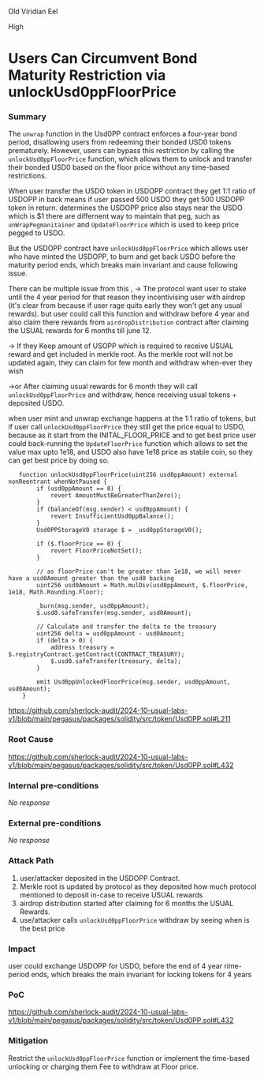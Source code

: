 Old Viridian Eel

High

# Users Can Circumvent Bond Maturity Restriction via unlockUsd0ppFloorPrice

### Summary

The `unwrap` function in the Usd0PP contract enforces a four-year bond period, disallowing users from redeeming their bonded USD0 tokens prematurely. However, users can bypass this restriction by calling the `unlockUsd0ppFloorPrice` function, which allows them to unlock and transfer their bonded USD0 based on the floor price without any time-based restrictions.

When user transfer the USDO token in USDOPP contract they get 1:1 ratio of USDOPP in back means if user passed 500 USDO they get 500 USDOPP token in return.  determines the USDOPP price also stays near the USDO which is $1 there are differnent way to maintain that peg, such as `unWrapPegmanitainer` and `UpdateFloorPrice` which is used to keep price pegged to USDO.

But the USDOPP contract have `unlockUsd0ppFloorPrice` which allows user who have minted the USDOPP, to burn and get back USDO before the maturity period ends, which breaks main invariant and cause following issue. 
 
There can be multiple issue from this , 
-> The protocol want user to stake until the 4 year period for that reason they incentivising user with airdrop (it's clear from because if user rage quits early they won't get any usual rewards). but user could call this function and withdraw before 4 year and also claim there rewards from `airdropDistribution` contract  after claiming the USUAL  rewards for 6 months till june 12.

-> If they Keep amount of USOPP which is required to receive USUAL reward and get included in merkle root. As the merkle root will not be updated again,  they can claim for few month and withdraw when-ever they wish

->or After claiming usual rewards for 6 month they will call `unlockUsd0ppFloorPrice` and withdraw, hence receiving usual tokens + deposited USDO. 

when user mint and unwrap exchange happens at the 1:1 ratio of tokens, but if user call `unlockUsd0ppFloorPrice` they still get the price equal to USDO, because as it start from the  INITAL_FLOOR_PRICE and to get best price user could back-running  the `UpdateFloorPrice` function which allows to set the value max upto 1e18, and USDO also have 1e18 price as stable coin, so they can get best price by doing so.

```solidity
   function unlockUsd0ppFloorPrice(uint256 usd0ppAmount) external nonReentrant whenNotPaused {
        if (usd0ppAmount == 0) {
            revert AmountMustBeGreaterThanZero();
        }
        if (balanceOf(msg.sender) < usd0ppAmount) {
            revert InsufficientUsd0ppBalance();
        }
        Usd0PPStorageV0 storage $ = _usd0ppStorageV0();

        if ($.floorPrice == 0) {
            revert FloorPriceNotSet();
        }

        // as floorPrice can't be greater than 1e18, we will never have a usd0Amount greater than the usd0 backing
        uint256 usd0Amount = Math.mulDiv(usd0ppAmount, $.floorPrice, 1e18, Math.Rounding.Floor);

        _burn(msg.sender, usd0ppAmount);
        $.usd0.safeTransfer(msg.sender, usd0Amount);

        // Calculate and transfer the delta to the treasury
        uint256 delta = usd0ppAmount - usd0Amount;
        if (delta > 0) {
            address treasury = $.registryContract.getContract(CONTRACT_TREASURY);
            $.usd0.safeTransfer(treasury, delta);
        }

        emit Usd0ppUnlockedFloorPrice(msg.sender, usd0ppAmount, usd0Amount);
    }
```
https://github.com/sherlock-audit/2024-10-usual-labs-v1/blob/main/pegasus/packages/solidity/src/token/Usd0PP.sol#L211




### Root Cause

https://github.com/sherlock-audit/2024-10-usual-labs-v1/blob/main/pegasus/packages/solidity/src/token/Usd0PP.sol#L432


### Internal pre-conditions

_No response_

### External pre-conditions

_No response_

### Attack Path

1. user/attacker deposited in the USDOPP Contract.
2. Merkle root is updated by protocol as they deposited how much protocol mentioned to deposit in-case  to receive USUAL rewards 
3. airdrop distribution started after claiming for 6 months the USUAL Rewards.
4. use/attacker calls  `unlockUsd0ppFloorPrice` withdraw by seeing when is the best price

### Impact

user could exchange USDOPP for USDO, before the end of 4 year rime-period ends, which breaks the main invariant for locking tokens for 4 years  

### PoC

https://github.com/sherlock-audit/2024-10-usual-labs-v1/blob/main/pegasus/packages/solidity/src/token/Usd0PP.sol#L432


### Mitigation

Restrict the `unlockUsd0ppFloorPrice` function or implement the time-based unlocking or charging them Fee to withdraw at Floor price.